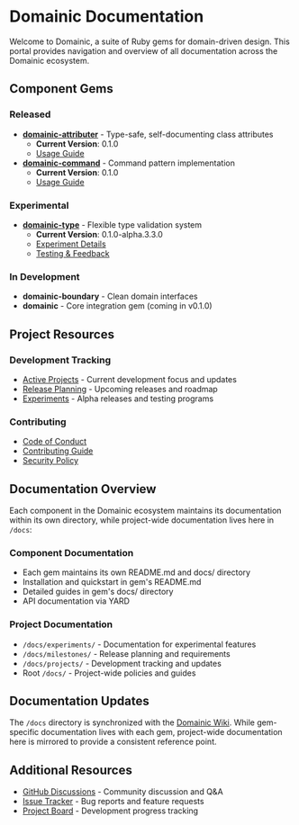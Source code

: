 # Domainic Documentation

Welcome to Domainic, a suite of Ruby gems for domain-driven design. This portal provides navigation and overview of all
documentation across the Domainic ecosystem.

## Component Gems

### Released

* [**domainic-attributer**](../domainic-attributer/README.md) - Type-safe, self-documenting class attributes
  * **Current Version**: 0.1.0
  * [Usage Guide](../domainic-attributer/docs/USAGE.md)
* [**domainic-command**](../domainic-command/README.md) - Command pattern implementation
  * **Current Version**: 0.1.0
  * [Usage Guide](../domainic-command/docs/USAGE.md)

### Experimental

* [**domainic-type**](../domainic-type/README.md) - Flexible type validation system
  * **Current Version**: 0.1.0-alpha.3.3.0
  * [Experiment Details](../domainic-type/README.md)
  * [Testing & Feedback](./experiments/domainic-type-alpha-3/README.md)

### In Development

* **domainic-boundary** - Clean domain interfaces
* **domainic** - Core integration gem (coming in v0.1.0)

## Project Resources

### Development Tracking

* [Active Projects](./projects/README.md) - Current development focus and updates
* [Release Planning](./milestones/README.md) - Upcoming releases and roadmap
* [Experiments](./experiments/README.md) - Alpha releases and testing programs

### Contributing

* [Code of Conduct](./CODE_OF_CONDUCT.md)
* [Contributing Guide](./CONTRIBUTING.md)
* [Security Policy](./SECURITY.md)

## Documentation Overview

Each component in the Domainic ecosystem maintains its documentation within its own directory, while project-wide
documentation lives here in `/docs`:

### Component Documentation

* Each gem maintains its own README.md and docs/ directory
* Installation and quickstart in gem's README.md
* Detailed guides in gem's docs/ directory
* API documentation via YARD

### Project Documentation

* `/docs/experiments/` - Documentation for experimental features
* `/docs/milestones/` - Release planning and requirements
* `/docs/projects/` - Development tracking and updates
* Root `/docs/` - Project-wide policies and guides

## Documentation Updates

The `/docs` directory is synchronized with the [Domainic Wiki](https://github.com/domainic/domainic/wiki).
While gem-specific documentation lives with each gem, project-wide documentation here is mirrored to provide a consistent
reference point.

## Additional Resources

* [GitHub Discussions](https://github.com/domainic/domainic/discussions) - Community discussion and Q&A
* [Issue Tracker](https://github.com/domainic/domainic/issues) - Bug reports and feature requests
* [Project Board](https://github.com/domainic/domainic/projects) - Development progress tracking
